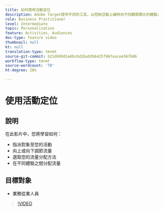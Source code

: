 ```yaml
---
title: 如何使用活動定位
description: Adobe Target提供不同的工具，以控制活動上線時向不同觀眾顯示的體驗。 瞭解如何透過使用受眾和流量分配來控制誰可以看到什麼。
role: Business Practitioner
level: Intermediate
topic: Personalization
feature: Activities, Audiences
doc-type: feature video
thumbnail: null
kt: null
translation-type: tm+mt
source-git-commit: b21d69b01e6bc6d2ba93b6425f86feacee567b06
workflow-type: tm+mt
source-wordcount: '78'
ht-degree: 28%

---
```



# 使用活動定位

## 說明

在此影片中，您將學習如何：

* 指派對象至您的活動
* 向上或向下調節流量
* 選取您的流量分配方法
* 在不同體驗之間分配流量

## 目標對象

* 業務從業人員

>[!VIDEO](https://video.tv.adobe.com/v/17385/?quality=12)